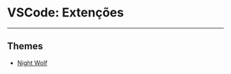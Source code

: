 # VSCode: Extenções

---
## Themes
- [Night Wolf](https://marketplace.visualstudio.com/items?itemName=MaoSantaella.night-wolf)